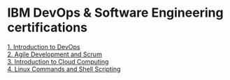 <h1>IBM DevOps & Software Engineering certifications</h1>
<a href="https://coursera.org/share/bc77d79a69417c76073b671cf8e3ccbb">1. Introduction to DevOps</a><br>
<a href="https://coursera.org/share/9d937cf3439316e594f534440697425e">2. Agile Development and Scrum</a><br>
<a href="https://coursera.org/share/fac70d99ae62cc662084790b2ca2cfde">3. Introduction to Cloud Computing</a><br>
<a href="https://www.coursera.org/account/accomplishments/certificate/MTT5WG24VKSY">4. Linux Commands and Shell Scripting</a><br>
